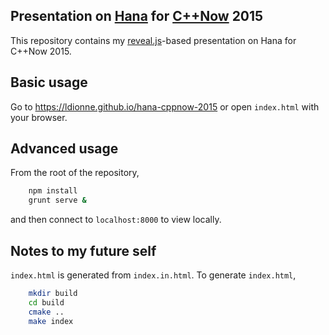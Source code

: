 ## Presentation on [Hana][] for [C++Now][] 2015

This repository contains my [reveal.js][]-based presentation on Hana for
C++Now 2015.


## Basic usage
Go to https://ldionne.github.io/hana-cppnow-2015 or open `index.html` with
your browser.

## Advanced usage
From the root of the repository,
```sh
    npm install
    grunt serve &
```

and then connect to `localhost:8000` to view locally.

## Notes to my future self
`index.html` is generated from `index.in.html`. To generate `index.html`,
```sh
	mkdir build
	cd build
	cmake ..
    make index
```

<!-- Links -->
[C++Now]: http://cppnow.org
[Hana]: https://github.com/ldionne/hana
[reveal.js]: https://github.com/hakimel/reveal.js
